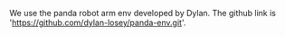 We use the panda robot arm env developed by Dylan. The github link is 'https://github.com/dylan-losey/panda-env.git'.
